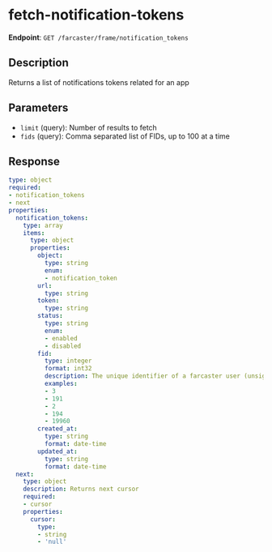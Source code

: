 # fetch-notification-tokens

**Endpoint**: `GET /farcaster/frame/notification_tokens`

## Description
Returns a list of notifications tokens related for an app


## Parameters
- `limit` (query): Number of results to fetch
- `fids` (query): Comma separated list of FIDs, up to 100 at a time

## Response
```yaml
type: object
required:
- notification_tokens
- next
properties:
  notification_tokens:
    type: array
    items:
      type: object
      properties:
        object:
          type: string
          enum:
          - notification_token
        url:
          type: string
        token:
          type: string
        status:
          type: string
          enum:
          - enabled
          - disabled
        fid:
          type: integer
          format: int32
          description: The unique identifier of a farcaster user (unsigned integer)
          examples:
          - 3
          - 191
          - 2
          - 194
          - 19960
        created_at:
          type: string
          format: date-time
        updated_at:
          type: string
          format: date-time
  next:
    type: object
    description: Returns next cursor
    required:
    - cursor
    properties:
      cursor:
        type:
        - string
        - 'null'
```
